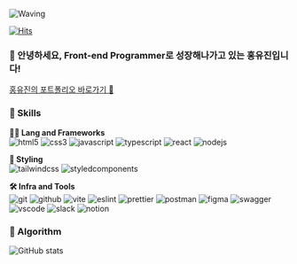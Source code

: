 <!-- Header -->

![Waving](https://capsule-render.vercel.app/api?type=waving&height=200&text=Good%20Day%20To%20Code!&fontAlign=40&fontAlignY=40&color=gradient)

[![Hits](https://hits.seeyoufarm.com/api/count/incr/badge.svg?url=https%3A%2F%2Fgithub.com%2Fyoujin-hong%2Fyoujin-hong&count_bg=%2379C83D&title_bg=%23555555&icon=&icon_color=%23E7E7E7&title=hits&edge_flat=false)](https://hits.seeyoufarm.com)

### 🙇 안녕하세요, Front-end Programmer로 성장해나가고 있는 홍유진입니다!
[홍유진의 포트폴리오 바로가기 🔗](https://lovely-juniper-c4d.notion.site/19d1c6afab8c80419593ec2760f7a08a)

<!-- Body -->

### 🦾 Skills
**🧑‍💻 Lang and Frameworks** <br />
![html5](https://img.shields.io/badge/html5-E34F26.svg?&style=for-the-badge&logo=html5&logoColor=white)
![css3](https://img.shields.io/badge/css3-1572B6.svg?&style=for-the-badge&logo=css3&logoColor=white)
![javascript](https://img.shields.io/badge/javascript-F7DF1E.svg?&style=for-the-badge&logo=javascript&logoColor=black)
![typescript](https://img.shields.io/badge/typescript-3178C6.svg?&style=for-the-badge&logo=typescript&logoColor=white)
![react](https://img.shields.io/badge/react-61DAFB.svg?&style=for-the-badge&logo=react&logoColor=black)
![nodejs](https://img.shields.io/badge/node.js-339933.svg?&style=for-the-badge&logo=nodedotjs&logoColor=white)

**🎨 Styling** <br />
![tailwindcss](https://img.shields.io/badge/tailwind-06B6D4.svg?&style=for-the-badge&logo=tailwindcss&logoColor=white)
![styledcomponents](https://img.shields.io/badge/styled--components-DB7093.svg?&style=for-the-badge&logo=styledcomponents&logoColor=white)

**🛠️ Infra and Tools** <br />
![git](https://img.shields.io/badge/git-F05032.svg?&style=for-the-badge&logo=git&logoColor=white)
![github](https://img.shields.io/badge/github-181717.svg?&style=for-the-badge&logo=github&logoColor=white)
![vite](https://img.shields.io/badge/vite-646CFF.svg?&style=for-the-badge&logo=vite&logoColor=white)
![eslint](https://img.shields.io/badge/eslint-4B32C3.svg?&style=for-the-badge&logo=eslint&logoColor=white)
![prettier](https://img.shields.io/badge/prettier-F7B93E.svg?&style=for-the-badge&logo=prettier&logoColor=black)
![postman](https://img.shields.io/badge/postman-FF6C37.svg?&style=for-the-badge&logo=postman&logoColor=white)
![figma](https://img.shields.io/badge/figma-F24E1E.svg?&style=for-the-badge&logo=figma&logoColor=white)
![swagger](https://img.shields.io/badge/swagger-85EA2D.svg?&style=for-the-badge&logo=swagger&logoColor=black)
![vscode](https://img.shields.io/badge/vscode-007ACC.svg?&style=for-the-badge&logo=visualstudiocode&logoColor=white)
![slack](https://img.shields.io/badge/slack-4A154B.svg?&style=for-the-badge&logo=slack&logoColor=white)
![notion](https://img.shields.io/badge/notion-000000.svg?&style=for-the-badge&logo=notion&logoColor=white)


### 🚌 Algorithm
![GitHub stats](https://github-readme-stats.vercel.app/api?username=youjin-hong&show_icons=true&theme=radical)

